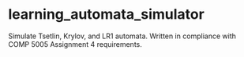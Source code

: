 # learning_automata_simulator
Simulate Tsetlin, Krylov, and LR1 automata.  Written in compliance with COMP 5005 Assignment 4 requirements.
